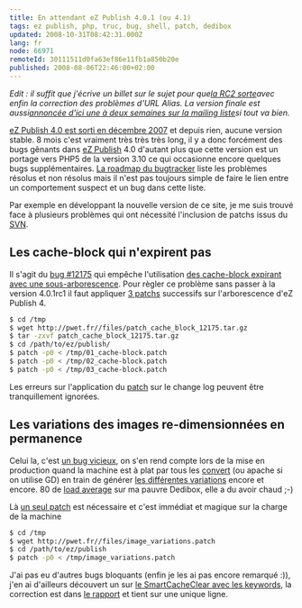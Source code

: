 ```yaml
---
title: En attendant eZ Publish 4.0.1 (ou 4.1)
tags: ez publish, php, truc, bug, shell, patch, dedibox
updated: 2008-10-31T08:42:31.000Z
lang: fr
node: 66971
remoteId: 30111511d0fa63ef86e11fb1a850b20e
published: 2008-08-06T22:46:00+02:00
---
```


*Edit : il suffit que j'écrive un billet sur le sujet pour que*[*la RC2 sorte*](http://ez.no/developer/news/ez_publish_4_0_1rc2_3_10_1rc2_released)*avec enfin la correction des problèmes d'URL Alias. La version finale est aussi*[*annoncée d'ici une à deux semaines sur la mailing liste*](http://lists.ez.no/pipermail/sdk-public/2008-August/002773.html)*si tout va bien.*


[eZ Publish 4.0 est sorti en décembre 2007](/post/ez-publish-4) et depuis rien, aucune version stable. 8 mois c'est vraiment très très très long, il y a donc forcément des bugs gênants dans [eZ Publish](/tag/ez+publish) 4.0 d'autant plus que cette version est un portage vers PHP5 de la version 3.10 ce qui occasionne encore quelques bugs supplémentaires. [La roadmap du bugtracker](http://issues.ez.no/RoadMap.php?Id=732&amp;ProjectId=3) liste les problèmes résolus et non résolus mais il n'est pas toujours simple de faire le lien entre un comportement suspect et un bug dans cette liste.


Par exemple en développant la nouvelle version de ce site, je me suis trouvé face à plusieurs problèmes qui ont nécessité l'inclusion de patchs issus du [SVN](http://pubsvn.ez.no/websvn2/listing.php?repname=nextgen&amp;path=/&amp;sc=1).


## Les cache-block qui n'expirent pas


Il s'agit du [bug #12175](http://issues.ez.no/12175) qui empêche l'utilisation [des cache-block expirant avec une sous-arborescence](http://ez.no/doc/ez_publish/technical_manual/4_0/reference/template_functions/miscellaneous/cache_block). Pour règler ce problème sans passer à la version 4.0.1rc1 il faut appliquer [3 patchs](/files/patch_cache_block_12175.tar.gz) successifs sur l'arborescence d'eZ Publish 4.

``` bash
$ cd /tmp
$ wget http://pwet.fr//files/patch_cache_block_12175.tar.gz
$ tar -zxvf patch_cache_block_12175.tar.gz
$ cd /path/to/ez/publish/
$ patch -p0 < /tmp/01_cache-block.patch
$ patch -p0 < /tmp/02_cache-block.patch
$ patch -p0 < /tmp/03_cache-block.patch

```


Les erreurs sur l'application du [patch](http://pwet.fr/man/linux/commandes/posix/patch) sur le change log peuvent être tranquillement ignorées.


## Les variations des images re-dimensionnées en permanence


Celui la, c'est [un bug vicieux](http://issues.ez.no/12386), on s'en rend compte lors de la mise en production quand la machine est à plat par tous les [convert](http://pwet.fr/man/linux/commandes/convert) (ou apache si on utilise GD) en train de générer [les différentes variations](http://ez.no/doc/ez_publish/technical_manual/4_0/reference/datatypes/image) encore et encore. 80 de [load average](/post/load-average-ou-charge-d-une-machine-unix-linux) sur ma pauvre Dedibox, elle a du avoir chaud ;-)


Là [un seul patch](/files/image_variations.patch) est nécessaire et c'est immédiat et magique sur la charge de la machine

``` bash
$ cd /tmp
$ wget http://pwet.fr//files/image_variations.patch
$ cd /path/to/ez/publish
$ patch -p0 < /tmp/image_variations.patch

```


J'ai pas eu d'autres bugs bloquants (enfin je les ai pas encore remarqué :)), j'en ai d'ailleurs découvert un sur [le SmartCacheClear avec les keywords](http://issues.ez.no/13449), la correction est dans [le rapport](http://issues.ez.no/13449) et tient sur une unique ligne.

